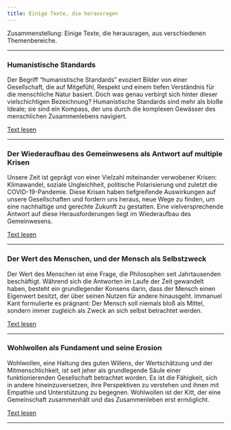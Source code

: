 ```yaml
---
title: Einige Texte, die herausragen
---
```

Zusammenstellung: Einige Texte, die herausragen, aus verschiedenen Themenbereiche.

----

### Humanistische Standards

Der Begriff “humanistische Standards” evoziert Bilder von einer Gesellschaft, die auf Mitgefühl, Respekt und einem tiefen Verständnis für die menschliche Natur basiert. Doch was genau verbirgt sich hinter dieser vielschichtigen Bezeichnung? Humanistische Standards sind mehr als bloße Ideale; sie sind ein Kompass, der uns durch die komplexen Gewässer des menschlichen Zusammenlebens navigiert.

[Text lesen](https://s2030c.github.io/standards/humanistische-standards/)

----

### Der Wiederaufbau des Gemeinwesens als Antwort auf multiple Krisen

Unsere Zeit ist geprägt von einer Vielzahl miteinander verwobener Krisen: Klimawandel, soziale Ungleichheit, politische Polarisierung und zuletzt die COVID-19-Pandemie. Diese Krisen haben tiefgreifende Auswirkungen auf unsere Gesellschaften und fordern uns heraus, neue Wege zu finden, um eine nachhaltige und gerechte Zukunft zu gestalten. Eine vielversprechende Antwort auf diese Herausforderungen liegt im Wiederaufbau des Gemeinwesens.

[Text lesen](https://s2030c.github.io/gemeinwesen/antwort-auf-krisen-wiederaufbau-des-gemeinwesen/)

----

### Der Wert des Menschen, und der Mensch als Selbstzweck

Der Wert des Menschen ist eine Frage, die Philosophen seit Jahrtausenden beschäftigt. Während sich die Antworten im Laufe der Zeit gewandelt haben, besteht ein grundlegender Konsens darin, dass der Mensch einen Eigenwert besitzt, der über seinen Nutzen für andere hinausgeht. Immanuel Kant formulierte es prägnant: Der Mensch soll niemals bloß als Mittel, sondern immer zugleich als Zweck an sich selbst betrachtet werden.

[Text lesen](https://s2030c.github.io/gesellschaftskritik/doc/der-mensch-als-selbstzweck/)

----

### Wohlwollen als Fundament und seine Erosion

Wohlwollen, eine Haltung des guten Willens, der Wertschätzung und der Mitmenschlichkeit, ist seit jeher als grundlegende Säule einer funktionierenden Gesellschaft betrachtet worden. Es ist die Fähigkeit, sich in andere hineinzuversetzen, ihre Perspektiven zu verstehen und ihnen mit Empathie und Unterstützung zu begegnen. Wohlwollen ist der Kitt, der eine Gemeinschaft zusammenhält und das Zusammenleben erst ermöglicht.

[Text lesen](https://s2030c.github.io/gemeinwesen/wohlwollen-als-fundament/)

----

